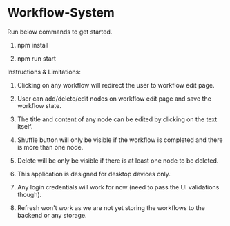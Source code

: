 # Workflow-System

Run below commands to get started.

1. npm install

2. npm run start




Instructions & Limitations:

1. Clicking on any workflow will redirect the user to workflow edit page.

2. User can add/delete/edit nodes on workflow edit page and save the workflow state.

3. The title and content of any node can be edited by clicking on the text itself.

3. Shuffle button will only be visible if the workflow is completed and there is more than one node.

4. Delete will be only be visible if there is at least one node to be deleted.

5. This application is designed for desktop devices only.

6. Any login credentials will work for now (need to pass the UI validations though).

7. Refresh won't work as we are not yet storing the workflows to the backend or any storage.